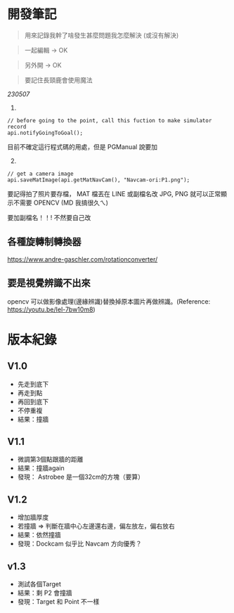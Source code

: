 # 開發筆記

> 用來記錄我幹了啥發生甚麼問題我怎麼解決 (或沒有解決)

> 一起編輯 -> OK

> 另外開 -> OK

> 要記住長頸鹿會使用魔法

*230507*

1.
```
// before going to the point, call this fuction to make simulator record
api.notifyGoingToGoal();
```
目前不確定這行程式碼的用處，但是 PGManual 說要加

2.
```
// get a camera image
api.saveMatImage(api.getMatNavCam(), "Navcam-ori:P1.png");
```
要記得拍了照片要存檔， MAT 檔丟在 LINE 或副檔名改 JPG, PNG 就可以正常顯示不需要 OPENCV (MD 我搞很久ㄟ)

要加副檔名！！! 不然要自己改

## 各種旋轉制轉換器
https://www.andre-gaschler.com/rotationconverter/

## 要是視覺辨識不出來
opencv 可以做影像處理(邊緣辨識)替換掉原本圖片再做辨識。(Reference: https://youtu.be/Iel-7bw10m8)

# 版本紀錄

## V1.0

- 先走到底下
- 再走到點
- 再回到底下
- 不停重複
- 結果：撞牆

## V1.1

- 微調第3個點跟牆的距離
- 結果：撞牆again
- 發現： Astrobee 是一個32cm的方塊（要算）

## V1.2

- 增加牆厚度
- 若撞牆 => 判斷在牆中心左邊還右邊，偏左放左，偏右放右
- 結果：依然撞牆
- 發現：Dockcam 似乎比 Navcam 方向優秀？


## v1.3
- 測試各個Target
- 結果：剩 P2 會撞牆
- 發現：Target 和 Point 不一樣
